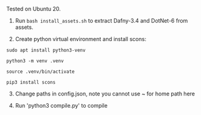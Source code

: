Tested on Ubuntu 20.

1. Run `bash install_assets.sh` to extract Dafny-3.4 and DotNet-6 from assets.

2. Create python virtual environment and install scons:
```
sudo apt install python3-venv

python3 -m venv .venv

source .venv/bin/activate 

pip3 install scons
```

3. Change paths in config.json, note you cannot use ~ for home path here

4. Run 'python3 compile.py' to compile